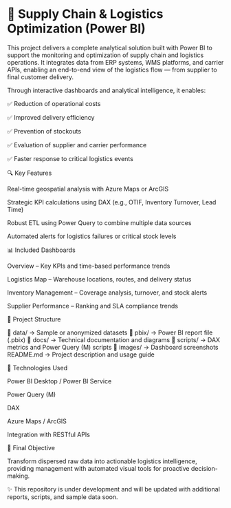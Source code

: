 # 🚚 Supply Chain & Logistics Optimization (Power BI)

This project delivers a complete analytical solution built with Power BI to support the monitoring and optimization of supply chain and logistics operations. It integrates data from ERP systems, WMS platforms, and carrier APIs, enabling an end-to-end view of the logistics flow — from supplier to final customer delivery.

Through interactive dashboards and analytical intelligence, it enables:

✅ Reduction of operational costs

✅ Improved delivery efficiency

✅ Prevention of stockouts

✅ Evaluation of supplier and carrier performance

✅ Faster response to critical logistics events

🔍 Key Features

Real-time geospatial analysis with Azure Maps or ArcGIS

Strategic KPI calculations using DAX (e.g., OTIF, Inventory Turnover, Lead Time)

Robust ETL using Power Query to combine multiple data sources

Automated alerts for logistics failures or critical stock levels

📊 Included Dashboards

Overview – Key KPIs and time-based performance trends

Logistics Map – Warehouse locations, routes, and delivery status

Inventory Management – Coverage analysis, turnover, and stock alerts

Supplier Performance – Ranking and SLA compliance trends

📁 Project Structure

📁 data/         → Sample or anonymized datasets
📁 pbix/         → Power BI report file (.pbix)
📁 docs/         → Technical documentation and diagrams
📁 scripts/      → DAX metrics and Power Query (M) scripts
📁 images/       → Dashboard screenshots
README.md       → Project description and usage guide

🧰 Technologies Used

Power BI Desktop / Power BI Service

Power Query (M)

DAX

Azure Maps / ArcGIS

Integration with RESTful APIs

📌 Final Objective

Transform dispersed raw data into actionable logistics intelligence, providing management with automated visual tools for proactive decision-making.

✨ This repository is under development and will be updated with additional reports, scripts, and sample data soon.
